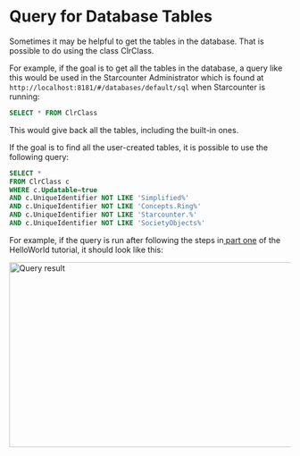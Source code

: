 # Query for Database Tables

Sometimes it may be helpful to get the tables in the database. That is possible to do using the class ClrClass.

For example, if the goal is to get all the tables in the database, a query like this would be used in the Starcounter Administrator which is found at `http://localhost:8181/#/databases/default/sql` when Starcounter is running:
```SQL
SELECT * FROM ClrClass
```

This would give back all the tables, including the built-in ones.

If the goal is to find all the user-created tables, it is possible to use the following query:
```SQL
SELECT *
FROM ClrClass c
WHERE c.Updatable=true
AND c.UniqueIdentifier NOT LIKE 'Simplified%'
AND c.UniqueIdentifier NOT LIKE 'Concepts.Ring%'
AND c.UniqueIdentifier NOT LIKE 'Starcounter.%'
AND c.UniqueIdentifier NOT LIKE 'SocietyObjects%'
```

For example, if the query is run after following the steps in<a href='https://starcounter.io/hello-world/create-a-database-class-hello-world-part-1/'> part one</a> of the HelloWorld tutorial, it should look like this:

<a href="https://starcounter.io/wp-content/uploads/2016/12/Capture.png" rel="attachment wp-att-17727"><img src="https://starcounter.io/wp-content/uploads/2016/12/Capture.png" alt="Query result" width="672" height="331" class="alignnone size-full wp-image-17727" /></a>